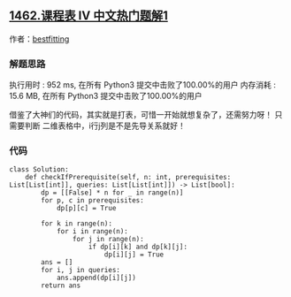 ## [1462.课程表 IV 中文热门题解1](https://leetcode.cn/problems/course-schedule-iv/solutions/100000/pythonbu-fu-za-de-da-biao-fa-by-bestfitting)

作者：[bestfitting](https://leetcode.cn/u/bestfitting)
### 解题思路
执行用时 :
952 ms, 在所有 Python3 提交中击败了100.00%的用户
内存消耗 :
15.6 MB, 在所有 Python3 提交中击败了100.00%的用户

借鉴了大神们的代码，其实就是打表，可惜一开始就想复杂了，还需努力呀！
只需要判断 二维表格中，i行j列是不是先导关系就好！

### 代码

```python3
class Solution:
    def checkIfPrerequisite(self, n: int, prerequisites: List[List[int]], queries: List[List[int]]) -> List[bool]:
        dp = [[False] * n for _ in range(n)]       
        for p, c in prerequisites:
            dp[p][c] = True

        for k in range(n):
            for i in range(n):
                for j in range(n):
                    if dp[i][k] and dp[k][j]:
                        dp[i][j] = True
        ans = []
        for i, j in queries:
            ans.append(dp[i][j])
        return ans
```